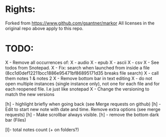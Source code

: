 # Rights:
Forked from https://www.github.com/gsantner/markor
All licenses in the original repo above apply to this repo.

# TODO:
X - Remove all occurrences of:
X - audio
X - epub
X - ascii
X - csv
X - See todos from Snotepad.
X - Fix: search when launched from inside a file (8cc1d0def12211bcc1886e95471bf86895171d35 breaks file search)
X - call them notes 1 & notes 2
X - Remove bottom bar in text editing
X - do not open multiple instances (single instance only), not one for each file and for each reopened file. I.e just like snotepad
X - Change the versioning to match the new versions

[h] - highlight briefly when going back (see Merge requests on github)
[h] - Edit to start new note with date and time. Remove extra options (see merge requests)
[h] - Make scrollbar always visible.
[h] - remove the bottom dark bar (Files)

[l]- total notes count (+ on folders?)
